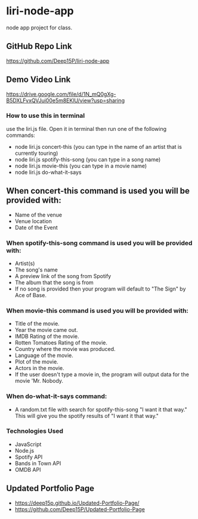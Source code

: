# liri-node-app
node app project for class.

## GitHub Repo Link
https://github.com/Deep15P/liri-node-app

## Demo Video Link 
https://drive.google.com/file/d/1N_mQ0gXg-B5DXLFvxQVJui00e5m8EKlU/view?usp=sharing

### How to use this in terminal 
use the liri.js file.
Open it in terminal then run one of the following commands: 
* node liri.js concert-this (you can type in the name of an artist that is currently touring)
* node liri.js spotify-this-song (you can type in a song name)
* node liri.js movie-this (you can type in a movie name)
* node liri.js do-what-it-says

## When concert-this command is used you will be provided with:

* Name of the venue
* Venue location
* Date of the Event

### When spotify-this-song command is used you will be provided with:

* Artist(s)
* The song's name
* A preview link of the song from Spotify
* The album that the song is from
* If no song is provided then your program will default to "The Sign" by Ace of Base.

### When movie-this command is used you will be provided with:

* Title of the movie.
* Year the movie came out.
* IMDB Rating of the movie.
* Rotten Tomatoes Rating of the movie.
* Country where the movie was produced.
* Language of the movie.
* Plot of the movie.
* Actors in the movie.
* If the user doesn't type a movie in, the program will output data for the movie 'Mr. Nobody.

### When do-what-it-says command:
* A random.txt file with search for spotify-this-song "I want it that way." This will give you the spotify results of "I want it that way."

### Technologies Used
* JavaScript
* Node.js
* Spotify API
* Bands in Town API
* OMDB API

## Updated Portfolio Page 
* https://deep15p.github.io/Updated-Portfolio-Page/
* https://github.com/Deep15P/Updated-Portfolio-Page
